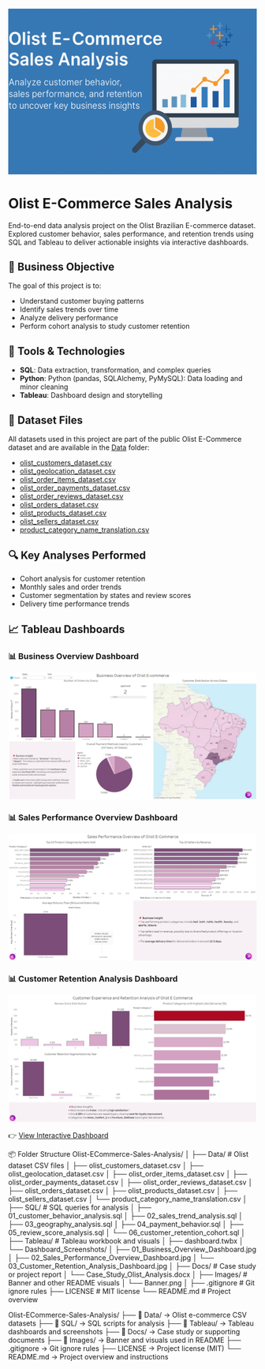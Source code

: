 ![Olist E-Commerce Banner](Images/Banner.png)

# Olist E-Commerce Sales Analysis

End-to-end data analysis project on the Olist Brazilian E-commerce dataset. Explored customer behavior, sales performance, and retention trends using SQL and Tableau to deliver actionable insights via interactive dashboards.

## 📌 Business Objective

The goal of this project is to:
- Understand customer buying patterns
- Identify sales trends over time
- Analyze delivery performance
- Perform cohort analysis to study customer retention

## 🧱 Tools & Technologies

- **SQL**: Data extraction, transformation, and complex queries
- **Python**: Python (pandas, SQLAlchemy, PyMySQL): Data loading and minor cleaning
- **Tableau**: Dashboard design and storytelling

## 📄 Dataset Files

All datasets used in this project are part of the public Olist E-Commerce dataset and are available in the [Data](./Data) folder:

- [olist_customers_dataset.csv](./Data/olist_customers_dataset.csv)
- [olist_geolocation_dataset.csv](./Data/olist_geolocation_dataset.csv)
- [olist_order_items_dataset.csv](./Data/olist_order_items_dataset.csv)
- [olist_order_payments_dataset.csv](./Data/olist_order_payments_dataset.csv)
- [olist_order_reviews_dataset.csv](./Data/olist_order_reviews_dataset.csv)
- [olist_orders_dataset.csv](./Data/olist_orders_dataset.csv)
- [olist_products_dataset.csv](./Data/olist_products_dataset.csv)
- [olist_sellers_dataset.csv](./Data/olist_sellers_dataset.csv)
- [product_category_name_translation.csv](./Data/product_category_name_translation.csv)

## 🔍 Key Analyses Performed

- Cohort analysis for customer retention
- Monthly sales and order trends
- Customer segmentation by states and review scores
- Delivery time performance trends

## 📈 Tableau Dashboards
### 📊 Business Overview Dashboard
![Business Overview Dashboard](Tableau/Dashboard_Screenshots/01_Business_Overview_Dashboard.jpg)

### 📊 Sales Performance Overview Dashboard
![Sales Performance Overview Dashboard](Tableau/Dashboard_Screenshots/02_Sales_Performance_Overview_Dashboard.jpg)

### 📊 Customer Retention Analysis Dashboard
![Customer Retention Analysis Dashboard](Tableau/Dashboard_Screenshots/03_Customer_Retention_Analysis_Dashboard.jpg)

👉 [View Interactive Dashboard](https://public.tableau.com/app/profile/avdhut.sabnis/viz/OlistE-CommerceSalesCustomerandRetentionInsights/1_DBBusinessOverview#1)


📦 Folder Structure
Olist-ECommerce-Sales-Analysis/
│
├── Data/                        # Olist dataset CSV files
│   ├── olist_customers_dataset.csv
│   ├── olist_geolocation_dataset.csv
│   ├── olist_order_items_dataset.csv
│   ├── olist_order_payments_dataset.csv
│   ├── olist_order_reviews_dataset.csv
│   ├── olist_orders_dataset.csv
│   ├── olist_products_dataset.csv
│   ├── olist_sellers_dataset.csv
│   └── product_category_name_translation.csv
│
├── SQL/                         # SQL queries for analysis
│   ├── 01_customer_behavior_analysis.sql
│   ├── 02_sales_trend_analysis.sql
│   ├── 03_geography_analysis.sql
│   ├── 04_payment_behavior.sql
│   ├── 05_review_score_analysis.sql
│   └── 06_customer_retention_cohort.sql
│
├── Tableau/                     # Tableau workbook and visuals
│   ├── dashboard.twbx
│   └── Dashboard_Screenshots/
│       ├── 01_Business_Overview_Dashboard.jpg
│       ├── 02_Sales_Performance_Overview_Dashboard.jpg
│       └── 03_Customer_Retention_Analysis_Dashboard.jpg
│
├── Docs/                        # Case study or project report
│   └── Case_Study_Olist_Analysis.docx
│
├── Images/                      # Banner and other README visuals
│   └── Banner.png
│
├── .gitignore                   # Git ignore rules
├── LICENSE                      # MIT license
└── README.md                    # Project overview




Olist-ECommerce-Sales-Analysis/
├── 📁 Data/                         → Olist e-commerce CSV datasets
├── 📁 SQL/                          → SQL scripts for analysis
├── 📁 Tableau/                      → Tableau dashboards and screenshots
├── 📁 Docs/                         → Case study or supporting documents
├── 📁 Images/                       → Banner and visuals used in README
├── .gitignore                      → Git ignore rules
├── LICENSE                         → Project license (MIT)
└── README.md                       → Project overview and instructions

